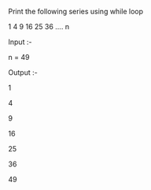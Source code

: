 Print the following series using while loop

1 4 9 16 25 36 …. n

Input :-

n = 49

Output :-

1

4

9

16

25

36

49
